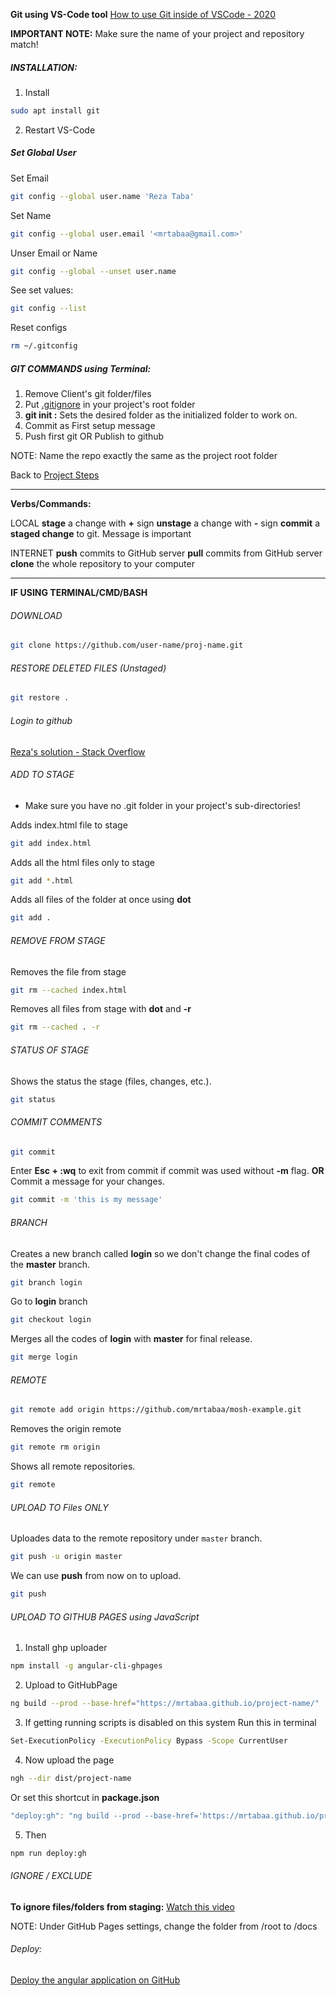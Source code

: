 **Git using VS-Code tool**
[How to use Git inside of VSCode - 2020](https://www.youtube.com/watch?v=F2DBSH2VoHQ)

**IMPORTANT NOTE:**
Make sure the name of your project and repository match!

##### INSTALLATION:
1. Install
```bash
sudo apt install git
```
2. Restart VS-Code
##### Set Global User
Set Email
```bash
git config --global user.name 'Reza Taba'
```

Set Name
```bash
git config --global user.email '<mrtabaa@gmail.com>'
```

Unser Email or Name
```bash
git config --global --unset user.name
```

See set values:
```bash
git config --list
```

Reset configs
```bash
rm ~/.gitconfig
```
##### GIT COMMANDS using Terminal:

1. Remove Client's git folder/files
2. Put [.gitignore](https://github.com/mrtabaa/HealthApp/blob/dotnet6/.gitignore) in your project's root folder
3. **git init :** Sets the desired folder as the initialized folder to work on.
4. Commit as First setup message
5. Push first git OR Publish to github

NOTE: 
Name the repo exactly the same as the project root folder

Back to [Project Steps](obsidian://open?vault=obsidian-class&file=Programming%2F0%20-%20Project%20Steps)

-------------------------------------

**Verbs/Commands:**

LOCAL
**stage** a change with **+** sign
**unstage** a change with **-** sign
**commit** a **staged change** to git. Message is important

INTERNET
**push** commits to GitHub server
**pull** commits from GitHub server
**clone** the whole repository to your computer

-------------------------------------


**IF USING TERMINAL/CMD/BASH**

###### DOWNLOAD
```bash
git clone https://github.com/user-name/proj-name.git
```
 
###### RESTORE DELETED FILES (Unstaged)
```bash
git restore .
```

###### Login to github
[Reza's solution - Stack Overflow](https://stackoverflow.com/a/77085369/3944285)

###### ADD TO STAGE
* Make sure you have no .git folder in your project's sub-directories!

Adds index.html file to stage
```bash
git add index.html 
```

Adds all the html files only to stage
```bash
git add *.html 
```

Adds all files of the folder at once using **dot**
```bash
git add .
```
###### REMOVE FROM STAGE

Removes the file from stage
```bash
git rm --cached index.html
```

Removes all files from stage with **dot** and **-r**
```bash
git rm --cached . -r
```

###### STATUS OF STAGE

Shows the status the stage (files, changes, etc.).
```bash
git status
```
###### COMMIT COMMENTS
```bash
git commit
```
Enter **Esc + :wq** to exit from commit if commit was used without **-m** flag.
**OR**
Commit a message for your changes.
```bash
git commit -m 'this is my message'
```

###### BRANCH

Creates a new branch called **login** so we don't change the final codes of the **master** branch.
```bash
git branch login
```
Go to **login** branch
```bash
git checkout login 
```

Merges all the codes of **login** with **master** for final release.
```bash
git merge login
```

###### REMOTE
```bash
git remote add origin https://github.com/mrtabaa/mosh-example.git
```

Removes the origin remote
```bash
git remote rm origin
```

Shows all remote repositories.
```bash
git remote
```

###### UPLOAD TO Files ONLY
Uploades data to the remote repository under `master` branch.
```bash
git push -u origin master
```

We can use **push** from now on to upload.
```bash
git push
```

###### UPLOAD TO GITHUB PAGES using JavaScript
1. Install ghp uploader
```bash
npm install -g angular-cli-ghpages 
```

2. Upload to GitHubPage
```bash
ng build --prod --base-href="https://mrtabaa.github.io/project-name/"
```

3. If getting running scripts is disabled on this system Run this in terminal
```bash
Set-ExecutionPolicy -ExecutionPolicy Bypass -Scope CurrentUser
```

4. Now upload the page
```bash
ngh --dir dist/project-name
```

Or set this shortcut in **package.json**

```ts
"deploy:gh": "ng build --prod --base-href='https://mrtabaa.github.io/project-name/' && ngh --dir dist/project-name",
```

5. Then 
```bash
npm run deploy:gh
```

###### IGNORE / EXCLUDE

**To ignore files/folders from staging:** [Watch this video](https://youtu.be/SWYqp7iY_Tc?t=1092)

NOTE:
Under GitHub Pages settings, change the folder from /root to /docs
###### Deploy:
[Deploy the angular application on GitHub](https://www.youtube.com/watch?v=wElk1W1BJ2o)